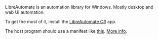 LibreAutomate is an automation library for Windows. Mostly desktop and web UI automation.

To get the most of it, install the [LibreAutomate C#](https://www.libreautomate.com/) app.

The host program should use a manifest like [this](https://github.com/qgindi/LibreAutomate/blob/master/_/default.exe.manifest). [More info](https://www.libreautomate.com/api/index.html).